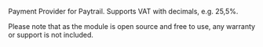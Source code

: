 Payment Provider for Paytrail. Supports VAT with decimals, e.g. 25,5%.

Please note that as the module is open source and free to use, any
warranty or support is not included.
